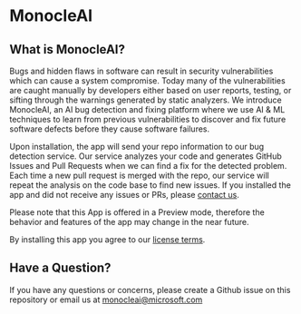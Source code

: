 # MonocleAI
## What is MonocleAI?
Bugs and hidden flaws in software can result in security vulnerabilities which can cause a system compromise. Today many of the vulnerabilities are caught manually by developers either based on user reports, testing, or sifting through the warnings generated by static analyzers. We introduce MonocleAI, an AI bug detection and fixing platform where we use AI & ML techniques to learn from previous vulnerabilities to discover and fix future software defects before they cause software failures.

Upon installation, the app will send your repo information to our bug detection service. Our service analyzes your code and generates GitHub Issues and Pull Requests when we can find a fix for the detected problem. Each time a new pull request is merged with the repo, our service will repeat the analysis on the code base to find new issues. If you installed the app and did not receive any issues or PRs, please [contact us](mailto:monocleai@microsoft.com).

Please note that this App is offered in a Preview mode, therefore the behavior and features of the app may change in the near future. 

By installing this app you agree to our [license terms](https://raw.githubusercontent.com/microsoft/MonocleAI/master/LICENSE). 

## Have a Question?
If you have any questions or concerns, please create a Github issue on this repository or email us at [monocleai@microsoft.com](mailto:monocleai@microsoft.com)




